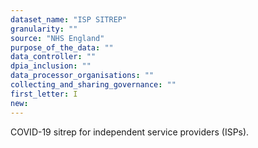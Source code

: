 ```yaml
---
dataset_name: "ISP SITREP"
granularity: ""
source: "NHS England"
purpose_of_the_data: ""
data_controller: ""
dpia_inclusion: ""
data_processor_organisations: ""
collecting_and_sharing_governance: ""
first_letter: I
new: 
---
```

COVID-19 sitrep for independent service providers (ISPs).
